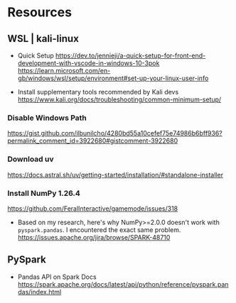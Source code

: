 # Resources

## WSL | kali-linux

- Quick Setup
https://dev.to/jennieji/a-quick-setup-for-front-end-development-with-vscode-in-windows-10-3pok
https://learn.microsoft.com/en-gb/windows/wsl/setup/environment#set-up-your-linux-user-info

- Install supplementary tools recommended by Kali devs
https://www.kali.org/docs/troubleshooting/common-minimum-setup/

### Disable Windows Path
https://gist.github.com/ilbunilcho/4280bd55a10cefef75e74986b6bff936?permalink_comment_id=3922680#gistcomment-3922680

### Download uv
https://docs.astral.sh/uv/getting-started/installation/#standalone-installer


### Install NumPy 1.26.4
https://github.com/FeralInteractive/gamemode/issues/318

- Based on my research, here's why NumPy>=2.0.0 doesn't work with `pyspark.pandas`. I encountered the exact same problem.
https://issues.apache.org/jira/browse/SPARK-48710

## PySpark

- Pandas API on Spark Docs
https://spark.apache.org/docs/latest/api/python/reference/pyspark.pandas/index.html